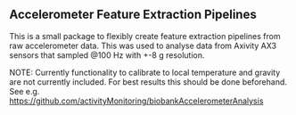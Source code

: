 ## Accelerometer Feature Extraction Pipelines
This is a small package to flexibly create feature extraction pipelines from raw accelerometer
data. 
This was used to analyse data from Axivity AX3 sensors that sampled 
@100 Hz with +-8 g resolution.

NOTE: Currently functionality to calibrate to local temperature and gravity are not
currently included. For best results this should be done beforehand.
See e.g. https://github.com/activityMonitoring/biobankAccelerometerAnalysis